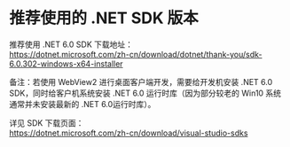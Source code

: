 # 推荐使用的 .NET SDK 版本

推荐使用 .NET 6.0 SDK 下载地址：<br>https://dotnet.microsoft.com/zh-cn/download/dotnet/thank-you/sdk-6.0.302-windows-x64-installer

备注：若使用 WebView2 进行桌面客户端开发，需要给开发机安装 .NET 6.0 SDK，同时给客户机系统安装 .NET 6.0 运行时库（因为部分较老的 Win10 系统通常并未安装最新的 .NET 6.0运行时库）。

详见 SDK 下载页面：<br> https://dotnet.microsoft.com/zh-cn/download/visual-studio-sdks
